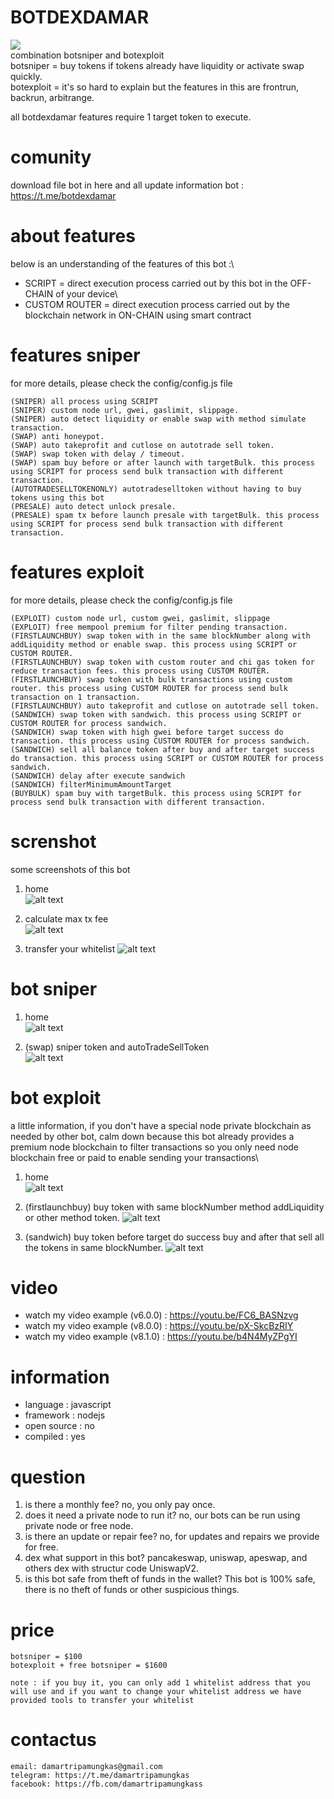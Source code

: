 # BOTDEXDAMAR
![](https://github.com/damartripamungkas/botdexdamar/blob/main/images/logo.png)\
combination botsniper and botexploit\
botsniper = buy tokens if tokens already have liquidity or activate swap quickly.\
botexploit = it's so hard to explain but the features in this are frontrun, backrun, arbitrange.

all botdexdamar features require 1 target token to execute.

# comunity
download file bot in here and all update information bot :
https://t.me/botdexdamar

# about features
below is an understanding of the features of this bot :\
- SCRIPT = direct execution process carried out by this bot in the OFF-CHAIN of your device\
- CUSTOM ROUTER = direct execution process carried out by the blockchain network in ON-CHAIN using smart contract

# features sniper
for more details, please check the config/config.js file
```
(SNIPER) all process using SCRIPT
(SNIPER) custom node url, gwei, gaslimit, slippage.
(SNIPER) auto detect liquidity or enable swap with method simulate transaction.
(SWAP) anti honeypot.
(SWAP) auto takeprofit and cutlose on autotrade sell token.
(SWAP) swap token with delay / timeout.
(SWAP) spam buy before or after launch with targetBulk. this process using SCRIPT for process send bulk transaction with different transaction.
(AUTOTRADESELLTOKENONLY) autotradeselltoken without having to buy tokens using this bot
(PRESALE) auto detect unlock presale.
(PRESALE) spam tx before launch presale with targetBulk. this process using SCRIPT for process send bulk transaction with different transaction.
```

# features exploit
for more details, please check the config/config.js file
```
(EXPLOIT) custom node url, custom gwei, gaslimit, slippage
(EXPLOIT) free mempool premium for filter pending transaction.
(FIRSTLAUNCHBUY) swap token with in the same blockNumber along with addLiquidity method or enable swap. this process using SCRIPT or CUSTOM ROUTER.
(FIRSTLAUNCHBUY) swap token with custom router and chi gas token for reduce transaction fees. this process using CUSTOM ROUTER.
(FIRSTLAUNCHBUY) swap token with bulk transactions using custom router. this process using CUSTOM ROUTER for process send bulk transaction on 1 transaction.
(FIRSTLAUNCHBUY) auto takeprofit and cutlose on autotrade sell token.
(SANDWICH) swap token with sandwich. this process using SCRIPT or CUSTOM ROUTER for process sandwich.
(SANDWICH) swap token with high gwei before target success do transaction. this process using CUSTOM ROUTER for process sandwich.
(SANDWICH) sell all balance token after buy and after target success do transaction. this process using SCRIPT or CUSTOM ROUTER for process sandwich.
(SANDWICH) delay after execute sandwich
(SANDWICH) filterMinimumAmountTarget
(BUYBULK) spam buy with targetBulk. this process using SCRIPT for process send bulk transaction with different transaction.
```

# screnshot
some screenshots of this bot

1. home\
![alt text](https://github.com/damartripamungkas/botdexdamar/blob/main/images/home.png?raw=true)

2. calculate max tx fee\
![alt text](https://github.com/damartripamungkas/botdexdamar/blob/main/images/toolsCalculateTxFee.png?raw=true)

3. transfer your whitelist
![alt text](https://github.com/damartripamungkas/botdexdamar/blob/main/images/toolsTransferWhitelist.png?raw=true)

# bot sniper
1. home\
![alt text](https://github.com/damartripamungkas/botdexdamar/blob/main/images/botsniper.png?raw=true)

2. (swap) sniper token and autoTradeSellToken\
![alt text](https://github.com/damartripamungkas/botdexdamar/blob/main/images/botsniperSwap.png?raw=true)

# bot exploit
a little information, if you don't have a special node private blockchain as needed by other bot, calm down because this bot already provides a premium node blockchain to filter transactions so you only need node blockchain free or paid to enable sending your transactions\

1. home\
![alt text](https://github.com/damartripamungkas/botdexdamar/blob/main/images/botexploit.png?raw=true)

2. (firstlaunchbuy) buy token with same blockNumber method addLiquidity or other method token. 
![alt text](https://github.com/damartripamungkas/botdexdamar/blob/main/images/botexploitFirstLaunchBuy.png?raw=true)

3. (sandwich) buy token before target do success buy and after that sell all the tokens in same blockNumber.
![alt text](https://github.com/damartripamungkas/botdexdamar/blob/main/images/botexploitSandwich.png?raw=true)

# video
- watch my video example (v6.0.0) : https://youtu.be/FC6_BASNzvg
- watch my video example (v8.0.0) : https://youtu.be/pX-SkcBzRIY
- watch my video example (v8.1.0) : https://youtu.be/b4N4MyZPgYI

# information
- language : javascript
- framework : nodejs
- open source : no
- compiled : yes

# question
1. is there a monthly fee? no, you only pay once.
2. does it need a private node to run it? no, our bots can be run using private node or free node.
3. is there an update or repair fee? no, for updates and repairs we provide for free.
4. dex what support in this bot? pancakeswap, uniswap, apeswap, and others dex with structur code UniswapV2.
5. is this bot safe from theft of funds in the wallet? This bot is 100% safe, there is no theft of funds or other suspicious things.

# price
```
botsniper = $100
botexploit + free botsniper = $1600

note : if you buy it, you can only add 1 whitelist address that you will use and if you want to change your whitelist address we have provided tools to transfer your whitelist
```

# contactus
```
email: damartripamungkas@gmail.com
telegram: https://t.me/damartripamungkas
facebook: https://fb.com/damartripamungkass
```

